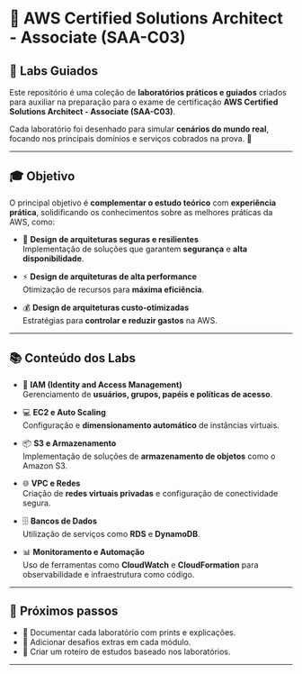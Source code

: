 # 🎯 AWS Certified Solutions Architect - Associate (SAA-C03)  
## 🧪 Labs Guiados

Este repositório é uma coleção de **laboratórios práticos e guiados** criados para auxiliar na preparação para o exame de certificação **AWS Certified Solutions Architect - Associate (SAA-C03)**.  

Cada laboratório foi desenhado para simular **cenários do mundo real**, focando nos principais domínios e serviços cobrados na prova. 🚀  

---

## 🎓 Objetivo
O principal objetivo é **complementar o estudo teórico** com **experiência prática**, solidificando os conhecimentos sobre as melhores práticas da AWS, como:

- 🔐 **Design de arquiteturas seguras e resilientes**  
  Implementação de soluções que garantem **segurança** e **alta disponibilidade**.

- ⚡ **Design de arquiteturas de alta performance**  
  Otimização de recursos para **máxima eficiência**.

- 💰 **Design de arquiteturas custo-otimizadas**  
  Estratégias para **controlar e reduzir gastos** na AWS.

---

## 📚 Conteúdo dos Labs

- 👥 **IAM (Identity and Access Management)**  
  Gerenciamento de **usuários, grupos, papéis e políticas de acesso**.

- 💻 **EC2 e Auto Scaling**  
  Configuração e **dimensionamento automático** de instâncias virtuais.

- 📦 **S3 e Armazenamento**  
  Implementação de soluções de **armazenamento de objetos** como o Amazon S3.

- 🌐 **VPC e Redes**  
  Criação de **redes virtuais privadas** e configuração de conectividade segura.

- 🗄️ **Bancos de Dados**  
  Utilização de serviços como **RDS** e **DynamoDB**.

- 📊 **Monitoramento e Automação**  
  Uso de ferramentas como **CloudWatch** e **CloudFormation** para observabilidade e infraestrutura como código.

---

## 🚀 Próximos passos
- 📌 Documentar cada laboratório com prints e explicações.  
- 📌 Adicionar desafios extras em cada módulo.  
- 📌 Criar um roteiro de estudos baseado nos laboratórios.  

---

